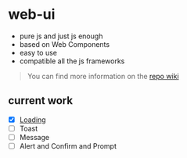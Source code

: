 # web-ui
+ pure js and just js enough
+ based on Web Components
+ easy to use 
+ compatible all the js frameworks

> You can find more information on the [repo wiki](https://github.com/webszy/web-ui/wiki)
## current work
- [x] [Loading](https://github.com/webszy/web-ui/wiki/Components:-Loading)  
- [ ] Toast  
- [ ] Message  
- [ ] Alert and Confirm and Prompt  
